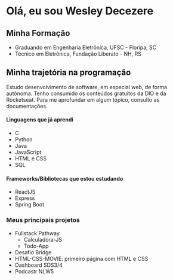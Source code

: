 # Olá, eu sou Wesley Decezere

## Minha Formação
* Graduando em Engenharia Eletrônica, UFSC - Floripa, SC
* Técnico em Eletrônica, Fundação Liberato - NH, RS

## Minha trajetória na programação
Estudo desenvolvimento de software, em especial web, de forma autônoma.
Tenho consumido os conteúdos gratuitos da DIO e da Rocketseat.
Para me aprofundar em algum tópico, consulto as documentações.

#### Linguagens que já aprendi
* C
* Python
* Java
* JavaScript
* HTML e CSS
* SQL

#### Frameworks/Bibliotecas que estou estudando
* ReactJS
* Express
* Spring Boot

### Meus principais projetos
* Fullstack Pathway
  - Calculadora-JS
  - Todo-App
* Desafio Bridge
* HTML-CSS-MOVIE: primeiro página com HTML e CSS
* Dashboard SDS3/4
* Podcastr NLW5

